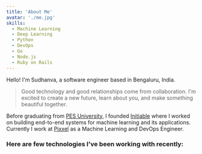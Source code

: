 ```yaml
---
title: 'About Me'
avatar: './me.jpg'
skills:
  - Machine Learning
  - Deep Learning
  - Python
  - DevOps
  - Go
  - Node.js
  - Ruby on Rails
---
```


Hello! I'm Sudhanva, a software engineer based in Bengaluru, India.

> Good technology and good relationships come from collaboration. I'm excited to create a new future, learn about you, and make something beautiful together.

Before graduating from [PES University](https://pes.edu/), I founded [Initiable](https://initiable.com/) where I worked on building end-to-end systems for machine learning and its applications. Currently I work at [Pixxel](https://pixxel.space) as a Machine Learning and DevOps Engineer.

### Here are few technologies I've been working with recently:
